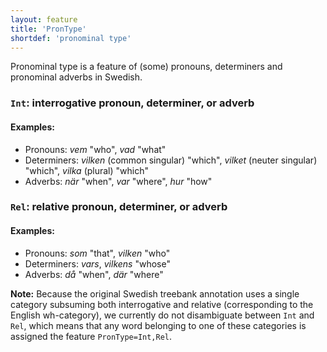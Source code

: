 ```yaml
---
layout: feature
title: 'PronType'
shortdef: 'pronominal type'
---
```


Pronominal type is a feature of (some) pronouns, determiners and pronominal adverbs in Swedish. 

### `Int`: interrogative pronoun, determiner, or adverb

#### Examples: 

* Pronouns: _vem_ "who", _vad_ "what"
* Determiners: _vilken_ (common singular) "which", _vilket_ (neuter singular) "which", _vilka_ (plural) "which"
* Adverbs: _när_ "when", _var_ "where", _hur_ "how"

### `Rel`: relative pronoun, determiner, or adverb

#### Examples: 

* Pronouns: _som_ "that", _vilken_ "who"
* Determiners: _vars_, _vilkens_ "whose"
* Adverbs: _då_ "when", _där_ "where"

<b>Note:</b> Because the original Swedish treebank annotation uses a single category subsuming both interrogative and relative
(corresponding to the English wh-category), we currently do not disambiguate between `Int` and `Rel`, which means 
that any word belonging to one of these categories is assigned the feature `PronType=Int,Rel`. 
<!-- Interlanguage links updated Út zář 29 20:31:38 CEST 2020 -->
